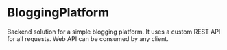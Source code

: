 # BloggingPlatform
Backend solution for a simple blogging platform. It uses a custom REST API for all requests. Web API can be consumed by any client.
